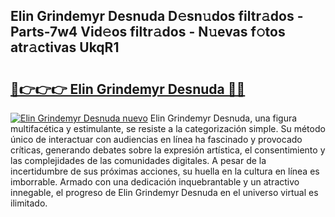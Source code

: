 ## Elin Grindemyr Desnuda D𝚎sn𝚞dos filtr𝚊dos - Parts-7w4 Vid𝚎os filtr𝚊dos - N𝚞evas f𝚘tos atr𝚊ctivas UkqR1

# <h2><a href="http://mb99zw4.tromn.icu/?c=Elin+Grindemyr+Desnuda">🔗👉👉👉 Elin Grindemyr Desnuda 🔗🔗</a></h2>

[![Elin Grindemyr Desnuda nuevo](https://i.imgur.com/pEAQMta.gif)](http://mb99zw4.tromn.icu/?c=Elin+Grindemyr+Desnuda)
Elin Grindemyr Desnuda, una figura multifacética y estimulante, se resiste a la categorización simple. Su método único de interactuar con audiencias en línea ha fascinado y provocado críticas, generando debates sobre la expresión artística, el consentimiento y las complejidades de las comunidades digitales. A pesar de la incertidumbre de sus próximas acciones, su huella en la cultura en línea es imborrable. Armado con una dedicación inquebrantable y un atractivo innegable, el progreso de Elin Grindemyr Desnuda en el universo virtual es ilimitado.
